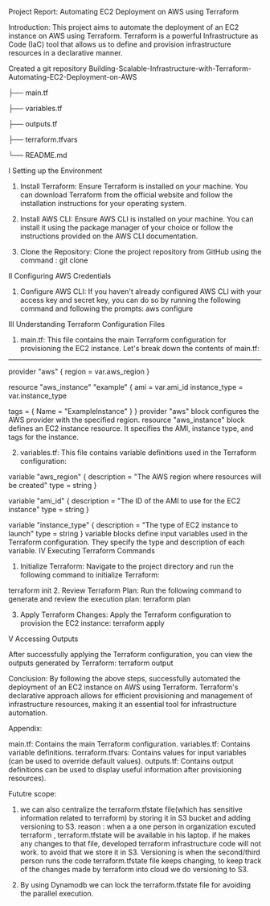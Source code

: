 Project Report: Automating EC2 Deployment on AWS using Terraform

Introduction:
This project aims to automate the deployment of an EC2 instance on AWS using Terraform. Terraform is a powerful Infrastructure as Code (IaC) tool that allows us to define and provision infrastructure resources in a declarative manner.

Created a git repository 
Building-Scalable-Infrastructure-with-Terraform-Automating-EC2-Deployment-on-AWS

├── main.tf

├── variables.tf

├── outputs.tf

├── terraform.tfvars

└── README.md

I  Setting up the Environment

 1. Install Terraform: Ensure Terraform is installed on your machine. You can download Terraform from the official website and follow the installation instructions for your operating system.
 
 2. Install AWS CLI: Ensure AWS CLI is installed on your machine. You can install it using the package manager of your choice or follow the instructions provided on the AWS CLI documentation.

 3. Clone the Repository: Clone the project repository from GitHub using the command :
     git clone

II Configuring AWS Credentials

 1. Configure AWS CLI: If you haven't already configured AWS CLI with your access key and secret key, you can do so by running the following command and following the prompts:
  aws configure

III Understanding Terraform Configuration Files

 1. main.tf: This file contains the main Terraform configuration for provisioning the EC2 instance. Let's break down the contents of main.tf:

---
 provider "aws" {
  region = var.aws_region
 }

 resource "aws_instance" "example" {
  ami           = var.ami_id
  instance_type = var.instance_type

  tags = {
    Name = "ExampleInstance"
  }
 }
 provider "aws" block configures the AWS provider with the specified region.
 resource "aws_instance" block defines an EC2 instance resource. It specifies the AMI, instance type, and tags for the instance.
  
  2. variables.tf: This file contains variable definitions used in the Terraform configuration:

 variable "aws_region" {
  description = "The AWS region where resources will be created"
  type        = string
 }

 variable "ami_id" {
  description = "The ID of the AMI to use for the EC2 instance"
  type        = string
 }

 variable "instance_type" {
  description = "The type of EC2 instance to launch"
  type        = string
 }
 variable blocks define input variables used in the Terraform configuration. They specify the type and description of each variable.
IV Executing Terraform Commands

 1. Initialize Terraform: Navigate to the project directory and run the following command to initialize Terraform:

terraform init
 2. Review Terraform Plan: Run the following command to generate and review the execution plan:
terraform plan

 3. Apply Terraform Changes: Apply the Terraform configuration to provision the EC2 instance:
terraform apply

V Accessing Outputs

 After successfully applying the Terraform configuration, you can view the outputs generated by Terraform:
terraform output

Conclusion:
By following the above steps,  successfully automated the deployment of an EC2 instance on AWS using Terraform. Terraform's declarative approach allows for efficient provisioning and management of infrastructure resources, making it an essential tool for infrastructure automation.

Appendix:

main.tf: Contains the main Terraform configuration.
variables.tf: Contains variable definitions.
terraform.tfvars: Contains values for input variables (can be used to override default values).
outputs.tf: Contains output definitions  can be used to display useful information after provisioning resources).


Fututre scope:
1. we can also centralize the terraform.tfstate file(which has sensitive information related to terraform) by storing it in S3 bucket and adding versioning to S3. reason : when a a one person  in organization excuted terraform ,  terraform.tfstate will  be available in his laptop. if he makes any changes to that file, developed terraform infrastructure code will not work. to avoid that we store it in S3. Versioning is when the second/third person runs the code terraform.tfstate file keeps changing, to keep track of the changes made by terraform into cloud we do versioning to S3.

2. By using Dynamodb we can lock the terraform.tfstate file for avoiding the parallel execution.






